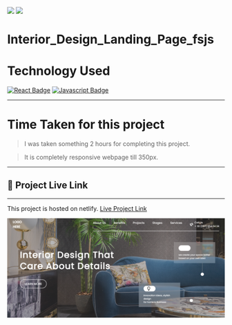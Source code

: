 [![](https://img.shields.io/badge/linkedin-blue?style=for-the-badge)](https://www.linkedin.com/in/nimish-kumar-9304b41a0/)
[![](https://img.shields.io/badge/MYPORTFOLIO-blue?style=for-the-badge)](https://devlopernimish.tk/ 'Link')



# **Interior_Design_Landing_Page_fsjs**


# Technology Used
[![React Badge](https://img.shields.io/badge/-HTML-red?style=for-the-badge&labelColor=black&logo=html&logoColor=61DBFB)](#) [![Javascript Badge](https://img.shields.io/badge/-CSS-blue?style=for-the-badge&labelColor=black&logo=tailwind&logoColor=white)](#)


---
# Time Taken for this project
> I was taken something 2 hours for completing this project.

> It is completely responsive webpage till 350px.
---
## 🚀  Project Live Link <br>
---
This project is hosted on netlify. [Live Project Link](https://glowing-dusk-085f87.netlify.app/)

![Interior Design Landing Page](./thumbnail.png)
